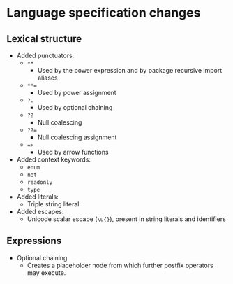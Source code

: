 # Language specification changes

## Lexical structure

- Added punctuators:
  - `**`
    - Used by the power expression and by package recursive import aliases
  - `**=`
    - Used by power assignment
  - `?.`
    - Used by optional chaining
  - `??`
    - Null coalescing
  - `??=`
    - Null coalescing assignment
  - `=>`
    - Used by arrow functions
- Added context keywords:
  - `enum`
  - `not`
  - `readonly`
  - `type`
- Added literals:
  - Triple string literal
- Added escapes:
  - Unicode scalar escape (`\u{}`), present in string literals and identifiers

## Expressions

- Optional chaining
  - Creates a placeholder node from which further postfix operators may execute.
